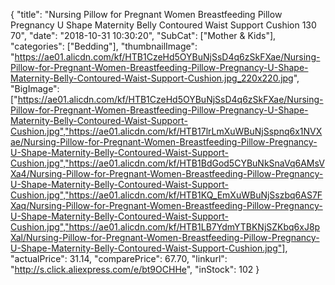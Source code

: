 {
	"title": "Nursing Pillow for Pregnant Women Breastfeeding Pillow Pregnancy U Shape Maternity Belly Contoured Waist Support Cushion 130 70",
	"date": "2018-10-31 10:30:20",
	"SubCat": ["Mother & Kids"],
	"categories": ["Bedding"],
	"thumbnailImage": "https://ae01.alicdn.com/kf/HTB1CzeHd5OYBuNjSsD4q6zSkFXae/Nursing-Pillow-for-Pregnant-Women-Breastfeeding-Pillow-Pregnancy-U-Shape-Maternity-Belly-Contoured-Waist-Support-Cushion.jpg_220x220.jpg",
	"BigImage": ["https://ae01.alicdn.com/kf/HTB1CzeHd5OYBuNjSsD4q6zSkFXae/Nursing-Pillow-for-Pregnant-Women-Breastfeeding-Pillow-Pregnancy-U-Shape-Maternity-Belly-Contoured-Waist-Support-Cushion.jpg","https://ae01.alicdn.com/kf/HTB17lrLmXuWBuNjSspnq6x1NVXae/Nursing-Pillow-for-Pregnant-Women-Breastfeeding-Pillow-Pregnancy-U-Shape-Maternity-Belly-Contoured-Waist-Support-Cushion.jpg","https://ae01.alicdn.com/kf/HTB1BdGod5CYBuNkSnaVq6AMsVXa4/Nursing-Pillow-for-Pregnant-Women-Breastfeeding-Pillow-Pregnancy-U-Shape-Maternity-Belly-Contoured-Waist-Support-Cushion.jpg","https://ae01.alicdn.com/kf/HTB1KQ_EmXuWBuNjSszbq6AS7FXaq/Nursing-Pillow-for-Pregnant-Women-Breastfeeding-Pillow-Pregnancy-U-Shape-Maternity-Belly-Contoured-Waist-Support-Cushion.jpg","https://ae01.alicdn.com/kf/HTB1LB7YdmYTBKNjSZKbq6xJ8pXal/Nursing-Pillow-for-Pregnant-Women-Breastfeeding-Pillow-Pregnancy-U-Shape-Maternity-Belly-Contoured-Waist-Support-Cushion.jpg"],
	"actualPrice": 31.14,
	"comparePrice": 67.70,
	"linkurl": "http://s.click.aliexpress.com/e/bt9OCHHe",
	"inStock": 102
}
